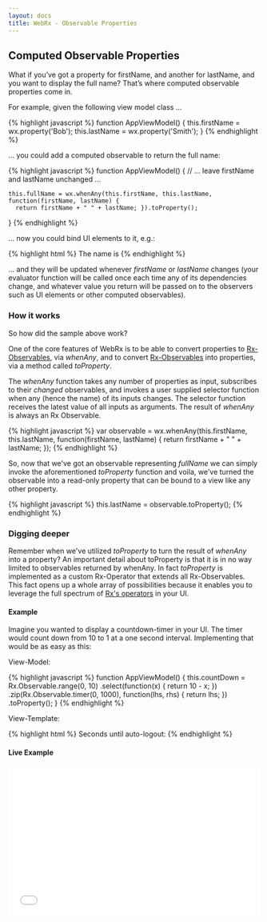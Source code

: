 ```yaml
---
layout: docs
title: WebRx - Observable Properties
---
```

## Computed Observable Properties

What if you’ve got a property for firstName, and another for lastName, and you want to display the full name? That’s where computed observable properties come in. 

For example, given the following view model class ...

{% highlight javascript %}
function AppViewModel() {
    this.firstName = wx.property('Bob');
    this.lastName = wx.property('Smith');
}
{% endhighlight %}

… you could add a computed observable to return the full name:

{% highlight javascript %}
function AppViewModel() {
    // ... leave firstName and lastName unchanged ...
 
    this.fullName = wx.whenAny(this.firstName, this.lastName, function(firstName, lastName) { 
      return firstName + " " + lastName; }).toProperty();
}
{% endhighlight %}

... now you could bind UI elements to it, e.g.:

{% highlight html %}
The name is <span data-bind="text: fullName"></span>
{% endhighlight %}

… and they will be updated whenever *firstName* or *lastName* changes (your evaluator function will be called once each time any of its dependencies change, and whatever value you return will be passed on to the observers such as UI elements or other computed observables).

### How it works

So how did the sample above work?

One of the core features of WebRx is to be able to convert properties to [Rx-Observables](https://github.com/Reactive-Extensions/RxJS/blob/master/doc/api/core/observable.md), via *whenAny*, and to convert [Rx-Observables](https://github.com/Reactive-Extensions/RxJS/blob/master/doc/api/core/observable.md) into properties, via a method called *toProperty*. 

The *whenAny* function takes any number of properties as input, subscribes to their *changed* observables, and invokes a user supplied selector function when any (hence the name) of its inputs changes. The selector function receives the latest value of all inputs as arguments. The result of *whenAny* is always an Rx Observable.

{% highlight javascript %}
var observable = wx.whenAny(this.firstName, this.lastName, function(firstName, lastName) { 
  return firstName + " " + lastName; 
});
{% endhighlight %}

So, now that we've got an observable representing *fullName* we can simply invoke the aforementioned *toProperty* function and voila, we've turned the observable into a read-only property that can be bound to a view like any other property.

{% highlight javascript %}
this.lastName = observable.toProperty();
{% endhighlight %}

### Digging deeper

Remember when we've utilized *toProperty* to turn the result of *whenAny* into a property? An important detail about toProperty is that it is in no way limited to observables returned by whenAny. In fact *toProperty* is implemented as a custom Rx-Operator that extends all Rx-Observables. This fact opens up a whole array of possibilities because it enables you to leverage the full spectrum of [Rx's operators](https://github.com/Reactive-Extensions/RxJS/blob/master/doc/gettingstarted/which-instance.md) in your UI.

#### Example

Imagine you wanted to display a countdown-timer in your UI. The timer would count down from 10 to 1 at a one second interval. Implementing that would be as easy as this:

View-Model:

{% highlight javascript %}
function AppViewModel() {
    this.countDown = Rx.Observable.range(0, 10)
      .select(function(x) { return 10 - x; })
      .zip(Rx.Observable.timer(0, 1000), function(lhs, rhs) { return lhs; })
      .toProperty();
}
{% endhighlight %}

View-Template:

{% highlight html %}
Seconds until auto-logout: <span data-bind="text: countDown"></span>
{% endhighlight %}

#### Live Example

<iframe width="100%" height="300" src="//jsfiddle.net/oliverw/1nwsased/4/embedded/" allowfullscreen="allowfullscreen" frameborder="0"></iframe>